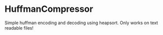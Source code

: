 # HuffmanCompressor

Simple huffman encoding and decoding using heapsort. Only works on text readable files!
